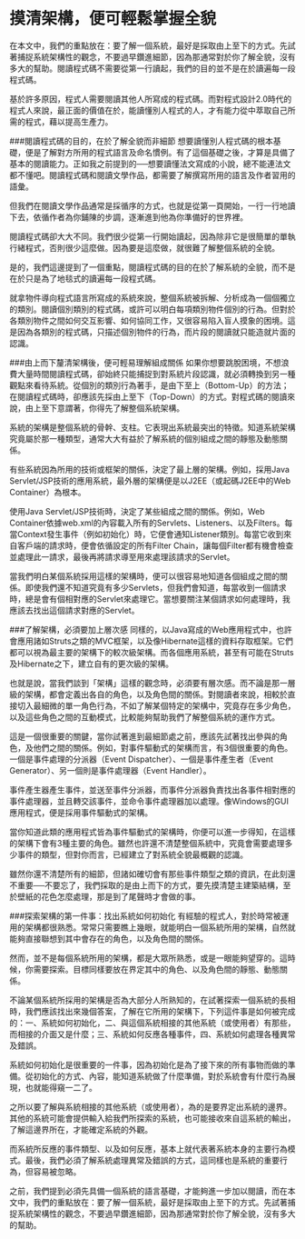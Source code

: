 # 摸清架構，便可輕鬆掌握全貌

在本文中，我們的重點放在：要了解一個系統，最好是採取由上至下的方式。先試著捕捉系統架構性的觀念，不要過早鑽進細節，因為那通常對於你了解全貌，沒有多大的幫助。閱讀程式碼不需要從第一行讀起，我們的目的並不是在於讀遍每一段程式碼。

基於許多原因，程式人需要閱讀其他人所寫成的程式碼。而對程式設計2.0時代的程式人來說，最正面的價值在於，能讀懂別人程式的人，才有能力從中萃取自己所需的程式，藉以提高生產力。

###閱讀程式碼的目的，在於了解全貌而非細節
想要讀懂別人程式碼的根本基礎，便是了解對方所用的程式語言及命名慣例。有了這個基礎之後，才算是具備了基本的閱讀能力。正如我之前提到的──想要讀懂法文寫成的小說，總不能連法文都不懂吧。閱讀程式碼和閱讀文學作品，都需要了解撰寫所用的語言及作者習用的語彙。

但我們在閱讀文學作品通常是採循序的方式，也就是從第一頁開始，一行一行地讀下去，依循作者為你鋪陳的步調，逐漸進到他為你準備好的世界裡。

閱讀程式碼卻大大不同。我們很少從第一行開始讀起，因為除非它是很簡單的單執行緒程式，否則很少這麼做。因為要是這麼做，就很難了解整個系統的全貌。

是的，我們這邊提到了一個重點，閱讀程式碼的目的在於了解系統的全貌，而不是在於只是為了地毯式的讀遍每一段程式碼。

就拿物件導向程式語言所寫成的系統來說，整個系統被拆解、分析成為一個個獨立的類別。閱讀個別類別的程式碼，或許可以明白每項類別物件個別的行為。但對於各類別物件之間如何交互影響、如何協同工作，又很容易陷入盲人摸象的困境。這是因為各類別的程式碼，只描述個別物件的行為，而片段的閱讀就只能造就片面的認識。

###由上而下釐清架構後，便可輕易理解組成關係
如果你想要跳脫困境，不想浪費大量時間閱讀程式碼，卻始終只能捕捉到對系統片段認識，就必須轉換到另一種觀點來看待系統。從個別的類別行為著手，是由下至上（Bottom-Up）的方法；在閱讀程式碼時，卻應該先採由上至下（Top-Down）的方式。對程式碼的閱讀來說，由上至下意謂著，你得先了解整個系統架構。

系統的架構是整個系統的骨幹、支柱。它表現出系統最突出的特徵。知道系統架構究竟屬於那一種類型，通常大大有益於了解系統的個別組成之間的靜態及動態關係。

有些系統因為所用的技術或框架的關係，決定了最上層的架構。例如，採用Java Servlet/JSP技術的應用系統，最外層的架構便是以J2EE（或起碼J2EE中的Web Container）為根本。

使用Java Servlet/JSP技術時，決定了某些組成之間的關係。例如，Web Container依據web.xml的內容載入所有的Servlets、Listeners、以及Filters。每當Context發生事件（例如初始化）時，它便會通知Listener類別。每當它收到來自客戶端的請求時，便會依循設定的所有Filter Chain，讓每個Filter都有機會檢查並處理此一請求，最後再將請求導至用來處理該請求的Servlet。

當我們明白某個系統採用這樣的架構時，便可以很容易地知道各個組成之間的關係。即使我們還不知道究竟有多少Servlets，但我們會知道，每當收到一個請求時，總是會有個相對應的Servlet來處理它。當想要關注某個請求如何處理時，我應該去找出這個請求對應的Servlet。

###了解架構，必須要加上層次感
同樣的，以Java寫成的Web應用程式中，也許會應用諸如Struts之類的MVC框架，以及像Hibernate這樣的資料存取框架。它們都可以視為最主要的架構下的較次級架構。而各個應用系統，甚至有可能在Struts及Hibernate之下，建立自有的更次級的架構。

也就是說，當我們談到「架構」這樣的觀念時，必須要有層次感。而不論是那一層級的架構，都會定義出各自的角色，以及角色間的關係。對閱讀者來說，相較於直接切入最細微的單一角色行為，不如了解某個特定的架構中，究竟存在多少角色，以及這些角色之間的互動模式，比較能夠幫助我們了解整個系統的運作方式。

這是一個很重要的關鍵，當你試著進到最細節處之前，應該先試著找出參與的角色，及他們之間的關係。例如，對事件驅動式的架構而言，有3個很重要的角色。一個是事件處理的分派器（Event Dispatcher）、一個是事件產生者（Event Generator）、另一個則是事件處理器（Event Handler）。

事件產生器產生事件，並送至事件分派器，而事件分派器負責找出各事件相對應的事件處理器，並且轉交該事件，並命令事件處理器加以處理。像Windows的GUI應用程式，便是採用事件驅動式的架構。

當你知道此類的應用程式皆為事件驅動式的架構時，你便可以進一步得知，在這樣的架構下會有3種主要的角色。雖然也許還不清楚整個系統中，究竟會需要處理多少事件的類型，但對你而言，已經建立了對系統全貌最概觀的認識。

雖然你還不清楚所有的細節，但諸如確切會有那些事件類型之類的資訊，在此刻還不重要──不要忘了，我們採取的是由上而下的方式，要先摸清楚主建築結構，至於壁紙的花色怎麼處理，那是到了尾聲時才會做的事。

###探索架構的第一件事：找出系統如何初始化
有經驗的程式人，對於時常被運用的架構都很熟悉。常常只需要瞧上幾眼，就能明白一個系統所用的架構，自然就能夠直接聯想到其中會存在的角色，以及角色間的關係。

然而，並不是每個系統所用的架構，都是大眾所熟悉，或是一眼能夠望穿的。這時候，你需要探索。目標同樣要放在界定其中的角色、以及角色間的靜態、動態關係。

不論某個系統所採用的架構是否為大部分人所熟知的，在試著探索一個系統的長相時，我們應該找出來幾個答案，了解在它所用的架構下，下列這件事是如何被完成的：一、系統如何初始化，二、與這個系統相接的其他系統（或使用者）有那些，而相接的介面又是什麼；三、系統如何反應各種事件，四、系統如何處理各種異常及錯誤。

系統如何初始化是很重要的一件事，因為初始化是為了接下來的所有事物而做的準備。從初始化的方式、內容，能知道系統做了什麼準備，對於系統會有什麼行為展現，也就能得窺一二了。

之所以要了解與系統相接的其他系統（或使用者），為的是要界定出系統的邊界。其他的系統可能會提供輸入給我們所探索的系統，也可能接收來自這系統的輸出，了解這邊界所在，才能確定系統的外觀。

而系統所反應的事件類型、以及如何反應，基本上就代表著系統本身的主要行為模式。最後，我們必須了解系統處理異常及錯誤的方式，這同樣也是系統的重要行為，但容易被忽略。

之前，我們提到必須先具備一個系統的語言基礎，才能夠進一步加以閱讀，而在本文中，我們的重點放在：要了解一個系統，最好是採取由上至下的方式。先試著捕捉系統架構性的觀念，不要過早鑽進細節，因為那通常對於你了解全貌，沒有多大的幫助。